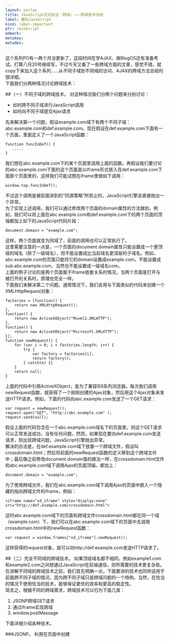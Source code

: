 ```yaml
---
layout: poslay
title: JavaScript花式玩法『跨域』———跨域技术总结
label: 酷玩JavaScript
kind: label-important
ptr: JavaScript
mdmark: 
metakey: 
metades:
---
```


这个系列PO有一两个月没更新了，这段时间在学AJAX、做BlogOS还有准备考试。打算八月20号继续写，不过今天又看了一些跨域方面的文章，感觉不错，就copy下来加入这个系列……从不同子域到不同域的访问、AJAX的跨域方法总结的很详细。	
下面我们分两种情况讨论跨域技术：

##（一）不同子域的跨域技术。
对这种情况我们分两个问题来分别讨论：

+ 如何跨不同子域进行JavaScript调用
+ 如何向不同子域提交Ajax请求

先来解决第一个问题，假设example.com域下有两个不同子域：abc.example.com和def.example.com。现在假设在def.example.com下面有一个页面，里面定义了一个JavaScript函数：

	function funcInDef() {
 	   .....
	}

我们想在abc.example.com下的某个页面里调用上面的函数。再假设我们要讨论的abc.example.com下面的这个页面是以iframe形式嵌入在def.example.com下面那个页面里的，这样我们可能试图在iframe里做如下调用：

	window.top.funcInDef();

不过这个调用是被前面讲到的“同源策略”所禁止的，JavaScript引擎会直接抛出一个异常。	
为了实现上述调用，我们可以通过修改两个页面的domain属性的方法做到。例如，我们可以将上面在abc.example.com和def.example.com下的两个页面的顶端都加上如下的JavaScript代码片段：

	document.domain = "example.com";

这样，两个页面就变为同域了，前面的调用也可以正常执行了。	
这里需要注意的一点是，一个页面的document.domain属性只能设置成一个更顶级的域名（除了一级域名），但不能设置成比当前域名更深层的子域名。例如，abc.example.com的页面只能将它的domain设置成example.com，不能设置成sub.abc.example.com，当然也不能设置成一级域名com。	
上面的例子讨论的是两个页面属于iframe嵌套关系的情况，当两个页面是打开与被打开的关系时，原理也完全一样。	
下面我们来解决第二个问题。通常情况下，我们会用与下面类似的代码来创建一个XMLHttpRequest对象：

	factories = [function() {
    	return new XMLHttpRequest();
	},
	function() {
	    return new ActiveXObject("Msxml2.XMLHTTP");
	},
	function() {
	    return new ActiveXObject("Microsoft.XMLHTTP");
	}];
	function newRequest() {
	    for (var i = 0; i < factories.length; i++) {
	        try {
	            var factory = factories[i];
	            return factory();
	        } catch(e) {}
	    }
	    return null;
	}

上面的代码中引用ActiveXObject，是为了兼容IE6系列浏览器。每次我们调用newRequest函数，就获得了一个刚刚创建的Ajax对象，然后用这个Ajax对象来发送HTTP请求。例如，下面的代码向abc.example.com发送了一个GET请求：

	var request = newRequest();
	request.open("GET", "http://abc.example.com" );
	request.send(null);

假设上面的代码包含在一个abc.example.com域名下的页面里，则这个GET请求可以正常发送成功，没有任何问题。然而，如果现在要向def.example.com发送请求，则出现跨域问题，JavaScript引擎抛出异常。	
解决的办法是，在def.example.com域下放置一个跨域文件，假设叫crossdomain.html；然后将前面的newRequest函数的定义移到这个跨域文件中；最后像之前修改document.domain值的做法一样，在crossdomain.html文件和abc.example.com域下调用Ajax的页面顶端，都加上：

	document.domain = "example.com";

为了使用跨域文件，我们在abc.example.com域下调用Ajax的页面中嵌入一个隐藏的指向跨域文件的iframe，例如：

	<iframe name="xd_iframe" style="display:none" src="http://def.example.com/crossdomain.html">

这时abc.example.com域下的页面和跨域文件crossdomain.html都在同一个域（example.com）下，我们可以在abc.example.com域下的页面中去调用crossdomain.html中的newRequest函数：

	var request = window.frames["xd_iframe"].newRequest();

这样获得的request对象，就可以向http://def.example.com发送HTTP请求了。

##（二）完全不同域的跨域技术。
如果顶级域名都不相同，例如example1.com和example2.com之间想通过JavaScript在前端通信，则所需要的技术更复杂些。	
在讲解不同域的跨域技术之前，我们首先明确一点，下面要讲的技术也同样适用于前面跨不同子域的情况，因为跨不同子域只是跨域问题的一个特例。当然，在恰当的情况下使用恰当的技术，能够保证更优的效率和更高的稳定性。	
简言之，根据不同的跨域需求，跨域技术可以归为下面几类：

1. JSONP跨域GET请求
2. 通过iframe实现跨域
3. window.postMessage

下面详细介绍各种技术。	

###JSONP。
利用在页面中创建<script>节点的方法向不同域提交HTTP请求的方法称为JSONP，这项技术可以解决跨域提交Ajax请求的问题。JSONP的工作原理如下所述：	
假设在http://example1.com/index.php这个页面中向http://example2.com/getinfo.php提交GET请求，我们可以将下面的JavaScript代码放在http://example1.com/index.php这个页面中来实现：

	var eleScript= document.createElement("script");
	eleScript.type = "text/javascript";
	eleScript.src = "http://example2.com/getinfo.php";
	document.getElementsByTagName("HEAD")[0].appendChild(eleScript);

当GET请求从http://example2.com/getinfo.php返回时，可以返回一段JavaScript代码，这段代码会自动执行，可以用来负责调用http://example1.com/index.php页面中的一个callback函数。  
JSONP的优点是：它不像XMLHttpRequest对象实现的Ajax请求那样受到同源策略的限制；它的兼容性更好，在更加古老的浏览器中都可以运行，不需要XMLHttpRequest或ActiveX的支持；并且在请求完毕后可以通过调用callback的方式回传结果。	
JSONP的缺点则是：它只支持GET请求而不支持POST等其它类型的HTTP请求；它只支持跨域HTTP请求这种情况，不能解决不同域的两个页面之间如何进行JavaScript调用的问题。	

###通过iframe实现跨域。
iframe跨域的方式，功能强于JSONP，它不仅能用来跨域完成HTTP请求，还能在前端跨域实现JavaScript调用。因此，完全不同域的跨域问题，通常采用iframe的方式来解决。	
与JSONP技术通过创建script节点向不同的域提交GET请求的工作方式类似，我们也可以通过在example1.com/index.php页面中创建指向example2.com/getinfo.php的iframe节点跨域提交GET请求。然而，请求返回的结果无法回调example1.com/index.php页面中的callback函数，因为受到“同源策略”的影响。为了解决这个问题，我们需要在example1.com下放置一个跨域文件，比如路径是example1.com/crossdomain.html。	
当example2.com/getinfo.php这个请求返回结果的时候，它大体上有两个选择。	
第一个选择是，它可以在iframe中做一个302跳转，跳转到跨域文件example1.com/crossdomain.html，同时将返回结果经过URL编码之后作为参数缀在跨域文件URL后面，例如example1.com/crossdomain.html?result=URL-Encoding-Content。	
另一个选择是，它可以在返回的页面中再嵌入一个iframe，指向跨域文件，同时也是将返回结果经过URL编码之后作为参数缀在跨域文件URL后面。	

在跨域文件中，包含一段JavaScript代码，这段代码完成的功能，是从URL中提取结果参数，经过一定处理后调用原来的example1.com/index.php页面中的一个预先约定好的callback函数，同时将结果参数传给这个函数。example1.com/index.php页面和跨域文件是在同一个域下的，因此这个函数调用可以通过。跨域文件所在iframe和原来的example1.com/index.php页面的关系，在前述第一种选择下，后者是前者的父窗口，在第二种选择下，后者是前者的父窗口的父窗口。	
根据前面的叙述，有了跨域文件之后，我们就可以实现通过iframe方式在不同域之间进行JavaScript调用。这个调用过程可以完全跟HTTP请求无关，例如有些站点可以支持动态地调整在页面中嵌入的第三方iframe的高度，这其实是通过在第三方iframe里面检测自己页面的高度变化，然后通过跨域方式的函数调用将这个变化告知父窗口来完成的。	
既然利用iframe可以实现跨域JavaScript调用，那么跨域提交POST请求等其它类型的HTTP请求就不是难事。例如我们可以跨域调用目标域的JavaScript代码在目标域下提交Ajax请求（GET/POST/etc.），然后将返回的结果再跨域传原来的域。	
使用iframe跨域，优点是功能强大，支持各种浏览器，几乎可以完成任何跨域想做的事情；缺点是实现复杂，要处理很多浏览器兼容问题，并且传输的数据不宜过大，过大了可能会超过浏览器对URL长度的限制，要考虑对数据进行分段传输等。

###`window.postMessage`
`window.postMessage`是HTML标准的下一个版本HTML5支持的一个新特性。受当前互联网技术突飞猛进的影响，浏览器跨域通信的需求越来越强烈，HTML标准终于把跨域通信考虑进去了。但目前HTML5仍然只是一个draft。	
window.postMessage是一个安全的实现直接跨域通信的方法。但是目前并不是所有浏览器都能支持，只有Firefox 3、Safari 4和IE8可以支持这个调用。	
使用它向其它窗口发送消息的调用方式大概如下:  

	Window.postMessage(message, targetOrigin);


在接收的窗口，需要设置一个事件处理函数来接收发过来的消息：

	window.addEventListener("message", receiveMessage, false);
	function receiveMessage(event) {
	    if (event.origin !== "http://example.org:8080") 
	    	return;
	}

消息包含三个属性：`data`、`origin`（携带发送窗口所在域的真实信息）和`source`（代表发送窗口的handle）。	
安全性考虑：使用window.postMessage，必需要使用消息的origin和source属性来验证发送者的身份，否则会造成XSS漏洞。	
window.postMessage在功能上同iframe实现的跨域功能同样强大，并且使用简单，效率更高，但缺点是它目前在浏览器兼容方面有待提高。	
